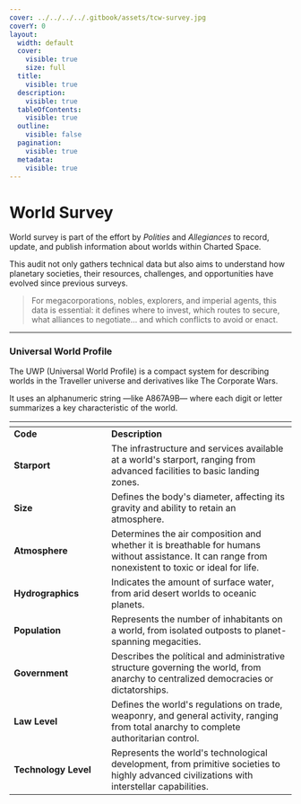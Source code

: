 ```yaml
---
cover: ../../../../.gitbook/assets/tcw-survey.jpg
coverY: 0
layout:
  width: default
  cover:
    visible: true
    size: full
  title:
    visible: true
  description:
    visible: true
  tableOfContents:
    visible: true
  outline:
    visible: false
  pagination:
    visible: true
  metadata:
    visible: true
---
```


# World Survey

World survey is part of the effort by _Polities_ and _Allegiances_ to record, update, and publish information about worlds within Charted Space.

This audit not only gathers technical data but also aims to understand how planetary societies, their resources, challenges, and opportunities have evolved since previous surveys.

> For megacorporations, nobles, explorers, and imperial agents, this data is essential: it defines where to invest, which routes to secure, what alliances to negotiate… and which conflicts to avoid or enact.

***

### Universal World Profile

The UWP (Universal World Profile) is a compact system for describing worlds in the Traveller universe and derivatives like The Corporate Wars.

It uses an alphanumeric string —like A867A9B— where each digit or letter summarizes a key characteristic of the world.

<table data-header-hidden><thead><tr><th width="158"></th><th></th></tr></thead><tbody><tr><td><strong>Code</strong></td><td><strong>Description</strong></td></tr><tr><td><strong>Starport</strong></td><td>The infrastructure and services available at a world's starport, ranging from advanced facilities to basic landing zones.</td></tr><tr><td><strong>Size</strong></td><td>Defines the body's diameter, affecting its gravity and ability to retain an atmosphere.</td></tr><tr><td><strong>Atmosphere</strong></td><td>Determines the air composition and whether it is breathable for humans without assistance. It can range from nonexistent to toxic or ideal for life.</td></tr><tr><td><strong>Hydrographics</strong></td><td>Indicates the amount of surface water, from arid desert worlds to oceanic planets.</td></tr><tr><td><strong>Population</strong></td><td>Represents the number of inhabitants on a world, from isolated outposts to planet-spanning megacities.</td></tr><tr><td><strong>Government</strong></td><td>Describes the polítical and administrative structure governing the world, from anarchy to centralized democracies or dictatorships.</td></tr><tr><td><strong>Law Level</strong></td><td>Defines the world's regulations on trade, weaponry, and general activity, ranging from total anarchy to complete authoritarian control.</td></tr><tr><td><strong>Technology Level</strong></td><td>Represents the world's technological development, from primitive societies to highly advanced civilizations with interstellar capabilities.</td></tr></tbody></table>
